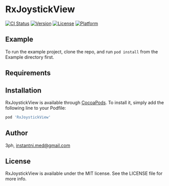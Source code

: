 # RxJoystickView

[![CI Status](http://img.shields.io/travis/3ph/RxJoystickView.svg?style=flat)](https://travis-ci.org/3ph/RxJoystickView)
[![Version](https://img.shields.io/cocoapods/v/RxJoystickView.svg?style=flat)](http://cocoapods.org/pods/RxJoystickView)
[![License](https://img.shields.io/cocoapods/l/RxJoystickView.svg?style=flat)](http://cocoapods.org/pods/RxJoystickView)
[![Platform](https://img.shields.io/cocoapods/p/RxJoystickView.svg?style=flat)](http://cocoapods.org/pods/RxJoystickView)

## Example

To run the example project, clone the repo, and run `pod install` from the Example directory first.

## Requirements

## Installation

RxJoystickView is available through [CocoaPods](http://cocoapods.org). To install
it, simply add the following line to your Podfile:

```ruby
pod 'RxJoystickView'
```

## Author

3ph, instantni.med@gmail.com

## License

RxJoystickView is available under the MIT license. See the LICENSE file for more info.
